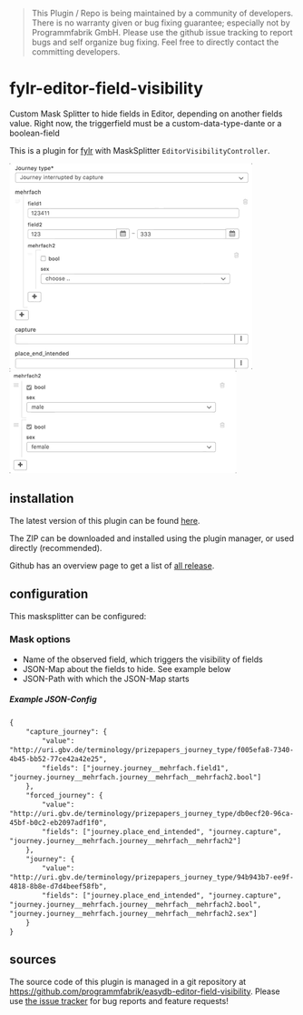 > This Plugin / Repo is being maintained by a community of developers.
There is no warranty given or bug fixing guarantee; especially not by
Programmfabrik GmbH. Please use the github issue tracking to report bugs
and self organize bug fixing. Feel free to directly contact the committing
developers.

# fylr-editor-field-visibility
Custom Mask Splitter to hide fields in Editor, depending on another fields value. Right now, the triggerfield must be a custom-data-type-dante or a boolean-field

This is a plugin for [fylr](https://documentation.fylr.cloud/docs) with MaskSplitter `EditorVisibilityController`.

<img src="https://raw.githubusercontent.com/programmfabrik/fylr-editor-field-visibility/master/src/images/example1.gif" />
<img src="https://raw.githubusercontent.com/programmfabrik/fylr-editor-field-visibility/master/src/images/example2.gif" />

## installation

The latest version of this plugin can be found [here](https://github.com/programmfabrik/fylr-editor-field-visibility/releases/latest/download/FylrEditorFieldVisibility.zip).

The ZIP can be downloaded and installed using the plugin manager, or used directly (recommended).

Github has an overview page to get a list of [all release](https://github.com/programmfabrik/fylr-editor-field-visibility/releases/).

## configuration

This masksplitter can be configured:

### Mask options

* Name of the observed field, which triggers the visibility of fields
* JSON-Map about the fields to hide. See example below
* JSON-Path with which the JSON-Map starts

##### Example JSON-Config

~~~~
{
	"capture_journey": {
		"value": "http://uri.gbv.de/terminology/prizepapers_journey_type/f005efa8-7340-4b45-bb52-77ce42a42e25",
		"fields": ["journey.journey__mehrfach.field1", "journey.journey__mehrfach.journey__mehrfach__mehrfach2.bool"]
	},
	"forced_journey": {
		"value": "http://uri.gbv.de/terminology/prizepapers_journey_type/db0ecf20-96ca-45bf-b0c2-eb2097adf1f0",
		"fields": ["journey.place_end_intended", "journey.capture", "journey.journey__mehrfach.journey__mehrfach__mehrfach2"]
	},
	"journey": {
		"value": "http://uri.gbv.de/terminology/prizepapers_journey_type/94b943b7-ee9f-4818-8b8e-d7d4beef58fb",
		"fields": ["journey.place_end_intended", "journey.capture", "journey.journey__mehrfach.journey__mehrfach__mehrfach2.bool", "journey.journey__mehrfach.journey__mehrfach__mehrfach2.sex"]
	}
}
~~~~

## sources

The source code of this plugin is managed in a git repository at <https://github.com/programmfabrik/easydb-editor-field-visibility>. Please use [the issue tracker](https://github.com/programmfabrik/easydb-editor-field-visibility/issues) for bug reports and feature requests!
